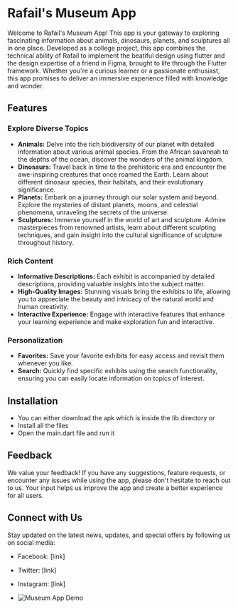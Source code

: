 # Rafail's Museum App

Welcome to Rafail's Museum App! This app is your gateway to exploring fascinating information about animals, dinosaurs, planets, and sculptures all in one place. Developed as a college project, this app combines the technical ability of Rafail to implement the beatiful design using flutter and the design expertise of a friend in Figma, brought to life through the Flutter framework. Whether you're a curious learner or a passionate enthusiast, this app promises to deliver an immersive experience filled with knowledge and wonder.

## Features

### Explore Diverse Topics
- **Animals:** Delve into the rich biodiversity of our planet with detailed information about various animal species. From the African savannah to the depths of the ocean, discover the wonders of the animal kingdom.
- **Dinosaurs:** Travel back in time to the prehistoric era and encounter the awe-inspiring creatures that once roamed the Earth. Learn about different dinosaur species, their habitats, and their evolutionary significance.
- **Planets:** Embark on a journey through our solar system and beyond. Explore the mysteries of distant planets, moons, and celestial phenomena, unraveling the secrets of the universe.
- **Sculptures:** Immerse yourself in the world of art and sculpture. Admire masterpieces from renowned artists, learn about different sculpting techniques, and gain insight into the cultural significance of sculpture throughout history.

### Rich Content
- **Informative Descriptions:** Each exhibit is accompanied by detailed descriptions, providing valuable insights into the subject matter.
- **High-Quality Images:** Stunning visuals bring the exhibits to life, allowing you to appreciate the beauty and intricacy of the natural world and human creativity.
- **Interactive Experience:** Engage with interactive features that enhance your learning experience and make exploration fun and interactive.

### Personalization
- **Favorites:** Save your favorite exhibits for easy access and revisit them whenever you like.
- **Search:** Quickly find specific exhibits using the search functionality, ensuring you can easily locate information on topics of interest.

## Installation
- You can either download the apk which is inside the lib directory or
- Install all the files
- Open the main.dart file and run it
  

## Feedback
We value your feedback! If you have any suggestions, feature requests, or encounter any issues while using the app, please don't hesitate to reach out to us. Your input helps us improve the app and create a better experience for all users.

## Connect with Us
Stay updated on the latest news, updates, and special offers by following us on social media:
- Facebook: [link]
- Twitter: [link]
- Instagram: [link]

- ![Museum App Demo](https://github.com/RafailAndreou/MuseumApp/blob/master/museumapp.gif)
